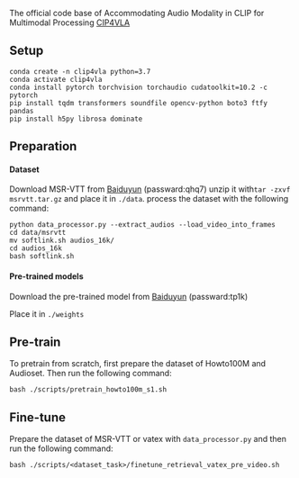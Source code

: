 
The official code base of Accommodating Audio Modality in CLIP for Multimodal Processing [CIP4VLA](https://arxiv.org/pdf/2303.06591.pdf)
## Setup
```
conda create -n clip4vla python=3.7
conda activate clip4vla
conda install pytorch torchvision torchaudio cudatoolkit=10.2 -c pytorch
pip install tqdm transformers soundfile opencv-python boto3 ftfy pandas
pip install h5py librosa dominate
```
## Preparation
#### Dataset
Download MSR-VTT from [Baiduyun](https://pan.baidu.com/s/11VWH8VqczIj42LXJ3Y-wkA?pwd=qhq7) (passward:qhq7)
unzip it with```tar -zxvf msrvtt.tar.gz``` and place it in `./data`.
process the dataset with the following command:
```
python data_processor.py --extract_audios --load_video_into_frames
cd data/msrvtt
mv softlink.sh audios_16k/
cd audios_16k
bash softlink.sh
``` 

#### Pre-trained models
Download the pre-trained model from [Baiduyun](https://pan.baidu.com/s/1mISSzAfbCUvLIQHqxH0K9A?pwd=tp1k) (passward:tp1k)

Place it in `./weights`


## Pre-train
To pretrain from scratch, first prepare the dataset of Howto100M and Audioset. Then run the following command:
```
bash ./scripts/pretrain_howto100m_s1.sh
```

## Fine-tune
Prepare the dataset of MSR-VTT or vatex with ```data_processor.py``` and then run the following command:
```
bash ./scripts/<dataset_task>/finetune_retrieval_vatex_pre_video.sh
```





